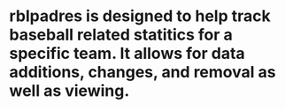 # rblpadres is designed to help track baseball related statitics for a specific team. It allows for data additions, changes, and removal as well as viewing.
